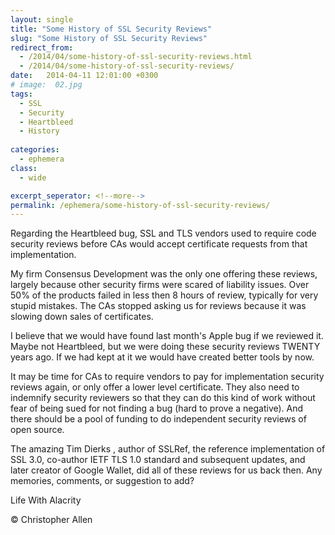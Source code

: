 ```yaml
---
layout: single
title: "Some History of SSL Security Reviews"
slug: "Some History of SSL Security Reviews"
redirect_from:
  - /2014/04/some-history-of-ssl-security-reviews.html
  - /2014/04/some-history-of-ssl-security-reviews/
date:   2014-04-11 12:01:00 +0300
# image:  02.jpg
tags: 
  - SSL
  - Security
  - Heartbleed
  - History
  
categories:
  - ephemera
class:
  - wide

excerpt_seperator: <!--more-->
permalink: /ephemera/some-history-of-ssl-security-reviews/
---
```


Regarding the Heartbleed bug, SSL and TLS vendors used to require code security reviews before CAs would accept certificate requests from that implementation.

My firm Consensus Development was the only one offering these reviews, largely because other security firms were scared of liability issues. Over 50% of the products failed in less then 8 hours of review, typically for very stupid mistakes. The CAs stopped asking us for reviews because it was slowing down sales of certificates.

I believe that we would have found last month's Apple bug if we reviewed it. Maybe not Heartbleed, but we were doing these security reviews TWENTY years ago. If we had kept at it we would have created better tools by now.

It may be time for CAs to require vendors to pay for implementation security reviews again, or only offer a lower level certificate. They also need to indemnify security reviewers so that they can do this kind of work without fear of being sued for not finding a bug (hard to prove a negative). And there should be a pool of funding to do independent security reviews of open source.

The amazing Tim Dierks , author of SSLRef, the reference implementation of SSL 3.0, co-author IETF TLS 1.0 standard and subsequent updates, and later creator of Google Wallet, did all of these reviews for us back then. Any memories, comments, or suggestion to add?

Life With Alacrity

© Christopher Allen
